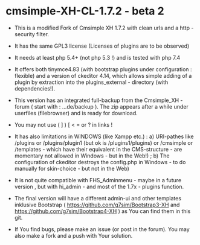 # cmsimple-XH-CL-1.7.2 - beta 2

* This is a  modified  Fork of Cmsimple XH 1.7.2 with clean urls and a http - security filter.

* It has the same GPL3  license (Licenses of plugins are to be observed)

* It needs at least php 5.4+ (not php 5.3 !)  and is tested with php 7.4

* It offers both tinymce4.83 (with bootstrap plugins under configuration : flexible) and a version of ckeditor 4.14, which allows simple adding of a plugin by extraction into the plugins_external - directory (with dependencies!).

* This version has an integrated full-backup from the Cmsimple_XH - forum ( start with : ...de/backup ). The zip  appears after a while under userfiles (filebrowser) and is ready for download.

* You may not use ( ] ) [ < = or ? in links !

* It has also limitations in WINDOWS (like Xampp etc.) : a) URI-pathes like /plugins or /plugins/plugin1 (but ok is /plugins1/plugins) or /cmsimple or /templates  - which have their equivalent in the CMS-structure - are momentary not allowed in Windows - but in the Web!) ; b) The configuration of ckeditor destroys the config.php in Windows - to do manually for skin-choice - but not in the Web)

* It is not quite compatible with FHS_Adminmenu - maybe in a future version , but with hi_admin - and most of the 1.7x - plugins function.

* The final version will have a different admin-ui and other templates inklusive Bootstrap ( https://github.com/g7sim/Bootstrap3-XH  and https://github.com/g7sim/Bootstrap4-XH ) as You can find them in this git.

* If You find bugs, please make an issue (or post in the forum). You may also make a fork and a push with Your solution.


